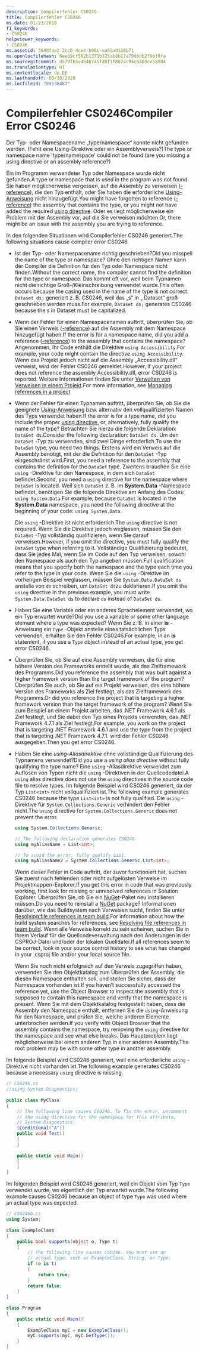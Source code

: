 ```yaml
---
description: Compilerfehler CS0246
title: Compilerfehler CS0246
ms.date: 01/23/2018
f1_keywords:
- CS0246
helpviewer_keywords:
- CS0246
ms.assetid: 4948fae2-2cc0-4ce4-b98c-ea69a8120b71
ms.openlocfilehash: 6eeb9cf562b1371b325ab8b17a79d6db2f96f0fa
ms.sourcegitcommit: d579fb5e4b46745fd0f1f8874c94c6469ce58604
ms.translationtype: HT
ms.contentlocale: de-DE
ms.lasthandoff: 08/30/2020
ms.locfileid: "89138487"
---
```

# <a name="compiler-error-cs0246"></a><span data-ttu-id="85a91-103">Compilerfehler CS0246</span><span class="sxs-lookup"><span data-stu-id="85a91-103">Compiler Error CS0246</span></span>

<span data-ttu-id="85a91-104">Der Typ- oder Namespacename „type/namespace“ konnte nicht gefunden werden. (Fehlt eine Using-Direktive oder ein Assemblyverweis?)</span><span class="sxs-lookup"><span data-stu-id="85a91-104">The type or namespace name 'type/namespace' could not be found (are you missing a using directive or an assembly reference?)</span></span>  
  
<span data-ttu-id="85a91-105">Ein im Programm verwendeter Typ oder Namespace wurde nicht gefunden.</span><span class="sxs-lookup"><span data-stu-id="85a91-105">A type or namespace that is used in the program was not found.</span></span> <span data-ttu-id="85a91-106">Sie haben möglicherweise vergessen, auf die Assembly zu verweisen ([-reference](../compiler-options/reference-compiler-option.md)), die den Typ enthält, oder Sie haben die erforderliche [Using-Anweisung](../keywords/using-directive.md) nicht hinzugefügt.</span><span class="sxs-lookup"><span data-stu-id="85a91-106">You might have forgotten to reference ([-reference](../compiler-options/reference-compiler-option.md)) the assembly that contains the type, or you might not have added the required [using directive](../keywords/using-directive.md).</span></span>  <span data-ttu-id="85a91-107">Oder es liegt möglicherweise ein Problem mit der Assembly vor, auf die Sie verweisen möchten.</span><span class="sxs-lookup"><span data-stu-id="85a91-107">Or, there might be an issue with the assembly you are trying to reference.</span></span>  
  
<span data-ttu-id="85a91-108">In den folgenden Situationen wird Compilerfehler CS0246 generiert.</span><span class="sxs-lookup"><span data-stu-id="85a91-108">The following situations cause compiler error CS0246.</span></span>  
  
- <span data-ttu-id="85a91-109">Ist der Typ- oder Namespacename richtig geschrieben?</span><span class="sxs-lookup"><span data-stu-id="85a91-109">Did you misspell the name of the type or namespace?</span></span> <span data-ttu-id="85a91-110">Ohne den richtigen Namen kann der Compiler die Definition für den Typ oder Namespace nicht finden.</span><span class="sxs-lookup"><span data-stu-id="85a91-110">Without the correct name, the compiler cannot find the definition for the type or namespace.</span></span> <span data-ttu-id="85a91-111">Das kommt oft vor, weil beim Typnamen nicht die richtige Groß-/Kleinschreibung verwendet wurde.</span><span class="sxs-lookup"><span data-stu-id="85a91-111">This often occurs because the casing used in the name of the type is not correct.</span></span> <span data-ttu-id="85a91-112">`Dataset ds;` generiert z. B. CS0246, weil das „s“ in „ Dataset“ groß geschrieben werden muss.</span><span class="sxs-lookup"><span data-stu-id="85a91-112">For example, `Dataset ds;` generates CS0246 because the s in Dataset must be capitalized.</span></span>  
  
- <span data-ttu-id="85a91-113">Wenn der Fehler für einen Namespacenamen auftritt, überprüfen Sie, ob Sie einen Verweis ([-reference](../compiler-options/reference-compiler-option.md)) auf die Assembly mit dem Namespace hinzugefügt haben.</span><span class="sxs-lookup"><span data-stu-id="85a91-113">If the error is for a namespace name, did you add a reference ([-reference](../compiler-options/reference-compiler-option.md)) to the assembly that contains the namespace?</span></span> <span data-ttu-id="85a91-114">Angenommen, Ihr Code enthält die Direktive `using Accessibility`.</span><span class="sxs-lookup"><span data-stu-id="85a91-114">For example, your code might contain the directive `using Accessibility`.</span></span> <span data-ttu-id="85a91-115">Wenn das Projekt jedoch nicht auf die Assembly „Accessibility.dll“ verweist, wird der Fehler CS0246 gemeldet.</span><span class="sxs-lookup"><span data-stu-id="85a91-115">However, if your project does not reference the assembly Accessibility.dll, error CS0246 is reported.</span></span> <span data-ttu-id="85a91-116">Weitere Informationen finden Sie unter [Verwalten von Verweisen in einem Projekt](/visualstudio/ide/managing-references-in-a-project).</span><span class="sxs-lookup"><span data-stu-id="85a91-116">For more information, see [Managing references in a project](/visualstudio/ide/managing-references-in-a-project)</span></span>  
  
- <span data-ttu-id="85a91-117">Wenn der Fehler für einen Typnamen auftritt, überprüfen Sie, ob Sie die geeignete [Using-Anweisung](../keywords/using-directive.md) bzw. alternativ den vollqualifizierten Namen des Typs verwendet haben.</span><span class="sxs-lookup"><span data-stu-id="85a91-117">If the error is for a type name, did you include the proper [using directive](../keywords/using-directive.md), or, alternatively, fully qualify the name of the type?</span></span> <span data-ttu-id="85a91-118">Betrachten Sie hierzu die folgende Deklaration: `DataSet ds`.</span><span class="sxs-lookup"><span data-stu-id="85a91-118">Consider the following declaration: `DataSet ds`.</span></span> <span data-ttu-id="85a91-119">Um den `DataSet` -Typ zu verwenden, sind zwei Dinge erforderlich.</span><span class="sxs-lookup"><span data-stu-id="85a91-119">To use the `DataSet` type, you need two things.</span></span> <span data-ttu-id="85a91-120">Erstens wird ein Verweis auf die Assembly benötigt, mit der die Definition für den `DataSet` -Typ eingeschränkt wird.</span><span class="sxs-lookup"><span data-stu-id="85a91-120">First, you need a reference to the assembly that contains the definition for the `DataSet` type.</span></span> <span data-ttu-id="85a91-121">Zweitens brauchen Sie eine `using` -Direktive für den Namespace, in dem sich `DataSet` befindet.</span><span class="sxs-lookup"><span data-stu-id="85a91-121">Second, you need a `using` directive for the namespace where `DataSet` is located.</span></span> <span data-ttu-id="85a91-122">Weil sich `DataSet` z. B. im **System.Data** -Namespace befindet, benötigen Sie die folgende Direktive am Anfang des Codes: `using System.Data`.</span><span class="sxs-lookup"><span data-stu-id="85a91-122">For example, because `DataSet` is located in the **System.Data** namespace, you need the following directive at the beginning of your code: `using System.Data`.</span></span>  
  
     <span data-ttu-id="85a91-123">Die `using` -Direktive ist nicht erforderlich.</span><span class="sxs-lookup"><span data-stu-id="85a91-123">The `using` directive is not required.</span></span> <span data-ttu-id="85a91-124">Wenn Sie die Direktive jedoch weglassen, müssen Sie den `DataSet` -Typ vollständig qualifizieren, wenn Sie darauf verweisen.</span><span class="sxs-lookup"><span data-stu-id="85a91-124">However, if you omit the directive, you must fully qualify the `DataSet` type when referring to it.</span></span> <span data-ttu-id="85a91-125">Vollständige Qualifizierung bedeutet, dass Sie jedes Mal, wenn Sie im Code auf den Typ verweisen, sowohl den Namespace als auch den Typ angeben müssen.</span><span class="sxs-lookup"><span data-stu-id="85a91-125">Full qualification means that you specify both the namespace and the type each time you refer to the type in your code.</span></span> <span data-ttu-id="85a91-126">Wenn Sie die `using` -Direktive im vorherigen Beispiel weglassen, müssen Sie `System.Data.DataSet ds` anstelle von `ds` schreiben, um `DataSet ds`zu deklarieren.</span><span class="sxs-lookup"><span data-stu-id="85a91-126">If you omit the `using` directive in the previous example, you must write `System.Data.DataSet ds` to declare `ds` instead of `DataSet ds`.</span></span>  
  
- <span data-ttu-id="85a91-127">Haben Sie eine Variable oder ein anderes Sprachelement verwendet, wo ein Typ erwartet wurde?</span><span class="sxs-lookup"><span data-stu-id="85a91-127">Did you use a variable or some other language element where a type was expected?</span></span> <span data-ttu-id="85a91-128">Wenn Sie z. B. in einer **is** -Anweisung ein `Type` -Objekt anstelle eines tatsächlichen Typs verwenden, erhalten Sie den Fehler CS0246.</span><span class="sxs-lookup"><span data-stu-id="85a91-128">For example, in an **is** statement, if you use a `Type` object instead of an actual type, you get error CS0246.</span></span>  

- <span data-ttu-id="85a91-129">Überprüfen Sie, ob Sie auf eine Assembly verweisen, die für eine höhere Version des Frameworks erstellt wurde, als das Zielframework des Programms.</span><span class="sxs-lookup"><span data-stu-id="85a91-129">Did you reference the assembly that was built against a higher framework version than the target framework of the program?</span></span> <span data-ttu-id="85a91-130">Überprüfen Sie auch, ob Sie auf ein Projekt verweisen, das eine höhere Version des Frameworks als Ziel festlegt, als das Zielframework des Programms.</span><span class="sxs-lookup"><span data-stu-id="85a91-130">Or did you reference the project that is targeting a higher framework version than the target framework of the program?</span></span> <span data-ttu-id="85a91-131">Wenn Sie zum Beispiel an einem Projekt arbeiten, das .NET Framework 4.6.1 als Ziel festlegt, und Sie dabei den Typ eines Projekts verwenden, das .NET Framework 4.7.1 als Ziel festlegt,</span><span class="sxs-lookup"><span data-stu-id="85a91-131">For example, you work on the project that is targeting .NET Framework 4.6.1 and use the type from the project that is targeting .NET Framework 4.7.1.</span></span> <span data-ttu-id="85a91-132">wird der Fehler CS0246 ausgegeben.</span><span class="sxs-lookup"><span data-stu-id="85a91-132">Then you get error CS0246.</span></span>
  
- <span data-ttu-id="85a91-133">Haben Sie eine *using-Aliasdirektive* ohne vollständige Qualifizierung des Typnamens verwendet?</span><span class="sxs-lookup"><span data-stu-id="85a91-133">Did you use a *using alias directive* without fully qualifying the type name?</span></span> <span data-ttu-id="85a91-134">Eine `using` -Aliasdirektive verwendet zum Auflösen von Typen nicht die `using` -Direktiven in der Quellcodedatei.</span><span class="sxs-lookup"><span data-stu-id="85a91-134">A `using` alias directive does not use the `using` directives in the source code file to resolve types.</span></span> <span data-ttu-id="85a91-135">Im folgende Beispiel wird CS0246 generiert, da der Typ `List<int>` nicht vollqualifiziert ist.</span><span class="sxs-lookup"><span data-stu-id="85a91-135">The following example generates CS0246 because the type `List<int>` is not fully qualified.</span></span> <span data-ttu-id="85a91-136">Die `using` -Direktive für `System.Collections.Generic` verhindert den Fehler nicht.</span><span class="sxs-lookup"><span data-stu-id="85a91-136">The `using` directive for `System.Collections.Generic` does not prevent the error.</span></span>  
  
    ```csharp  
    using System.Collections.Generic;  
  
    // The following declaration generates CS0246.  
    using myAliasName = List<int>;
  
    // To avoid the error, fully qualify List.  
    using myAliasName2 = System.Collections.Generic.List<int>;  
    ```  
  
     <span data-ttu-id="85a91-137">Wenn dieser Fehler in Code auftritt, der zuvor funktioniert hat, suchen Sie zuerst nach fehlenden oder nicht aufgelösten Verweise im Projektmappen-Explorer.</span><span class="sxs-lookup"><span data-stu-id="85a91-137">If you get this error in code that was previously working, first look for missing or unresolved references in Solution Explorer.</span></span> <span data-ttu-id="85a91-138">Überprüfen Sie, ob Sie ein [NuGet](https://www.nuget.org/)-Paket neu installieren müssen.</span><span class="sxs-lookup"><span data-stu-id="85a91-138">Do you need to reinstall a [NuGet](https://www.nuget.org/) package?</span></span> <span data-ttu-id="85a91-139">Informationen darüber, wie das Buildsystem nach Verweisen sucht, finden Sie unter [Resolving file references in team build](https://docs.microsoft.com/archive/blogs/manishagarwal/resolving-file-references-in-team-build-part-2).</span><span class="sxs-lookup"><span data-stu-id="85a91-139">For information about how the build system searches for references, see [Resolving file references in team build](https://docs.microsoft.com/archive/blogs/manishagarwal/resolving-file-references-in-team-build-part-2).</span></span> <span data-ttu-id="85a91-140">Wenn alle Verweise korrekt zu sein scheinen, suchen Sie in Ihrem Verlauf für die Quellcodeverwaltung nach den Änderungen in der CSPROJ-Datei und/oder der lokalen Quelldatei.</span><span class="sxs-lookup"><span data-stu-id="85a91-140">If all references seem to be correct, look in your source control history to see what has changed in your .csproj file and/or your local source file.</span></span>  
  
     <span data-ttu-id="85a91-141">Wenn Sie noch nicht erfolgreich auf den Verweis zugegriffen haben, verwenden Sie den Objektkatalog zum Überprüfen der Assembly, die diesen Namespace enthalten soll, und stellen Sie sicher, dass der Namespace vorhanden ist.</span><span class="sxs-lookup"><span data-stu-id="85a91-141">If you haven’t successfully accessed the reference yet, use the Object Browser to inspect the assembly that is supposed to contain this namespace and verify that the namespace is present.</span></span> <span data-ttu-id="85a91-142">Wenn Sie mit dem Objektkatalog festgestellt haben, dass die Assembly den Namespace enthält, entfernen Sie die `using`-Anweisung für den Namespace, und prüfen Sie, welche anderen Elemente unterbrochen werden.</span><span class="sxs-lookup"><span data-stu-id="85a91-142">If you verify with Object Browser that the assembly contains the namespace, try removing the `using` directive for the namespace and see what else breaks.</span></span> <span data-ttu-id="85a91-143">Das Hauptproblem liegt möglicherweise bei einem anderen Typ in einer anderen Assembly.</span><span class="sxs-lookup"><span data-stu-id="85a91-143">The root problem may be with some other type in another assembly.</span></span>  
  
<span data-ttu-id="85a91-144">Im folgende Beispiel wird CS0246 generiert, weil eine erforderliche `using` -Direktive nicht vorhanden ist.</span><span class="sxs-lookup"><span data-stu-id="85a91-144">The following example generates CS0246 because a necessary `using` directive is missing.</span></span>  
  
```csharp  
// CS0246.cs  
//using System.Diagnostics;  
  
public class MyClass  
{  
    // The following line causes CS0246. To fix the error, uncomment  
    // the using directive for the namespace for this attribute,  
    // System.Diagnostics.  
    [Conditional("A")]  
    public void Test()  
    {  
    }  
  
    public static void Main()  
    {  
    }  
}  
```  
  
<span data-ttu-id="85a91-145">Im folgenden Beispiel wird CS0246 generiert, weil ein Objekt vom Typ `Type` verwendet wurde, wo eigentlich der Typ erwartet wurde.</span><span class="sxs-lookup"><span data-stu-id="85a91-145">The following example causes CS0246 because an object of type `Type` was used where an actual type was expected.</span></span>  
  
```csharp  
// CS0246b.cs  
using System;  
  
class ExampleClass  
{  
    public bool supports(object o, Type t)  
    {  
        // The following line causes CS0246. You must use an  
        // actual type, such as ExampleClass, String, or Type.  
        if (o is t)  
        {  
            return true;  
        }  
        return false;  
    }  
}  
  
class Program  
{  
    public static void Main()  
    {  
        ExampleClass myC = new ExampleClass();  
        myC.supports(myC, myC.GetType());  
    }  
}  
```
